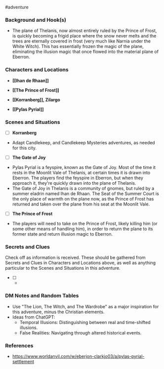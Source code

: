  #adventure 

### Background and Hook(s)

* The plane of Thelanis, now almost entirely ruled by the Prince of Frost, is quickly becoming a frigid place where the snow never melts and the trees are eternally covered in frost (very much like Narnia under the White Witch). This has essentially frozen the magic of the plane, eliminating the illusion magic that once flowed into the material plane of Eberron.

### Characters and Locations

* **[[Ihan de Rhaan]]**
* **[[The Prince of Frost]]**

* **[[Korranberg]], Zilargo**
* **[[Pylas Pyrial]]**

### Scenes and Situations

 - [ ]  **Korranberg**

- Adapt Candlekeep, and Candlekeep Mysteries adventures, as needed for this city.

 - [ ]  **The Gate of Joy**

- Pylas Pyrial is a feyspire, known as the Gate of Joy. Most of the time it rests in the Moonlit Vale of Thelanis, at certain times it is drawn into Eberron. The players find the feyspire in Eberron, but when they approach it, they're quickly drawn into the plane of Thelanis.
- The Gate of Joy in Thelanis is a community of gnomes, but ruled by a summer eladrin named Ihan de Rhaan. The Seat of the Summer Court is the only place of warmth on the plane now, as the Prince of Frost has returned and taken over the plane from his seat at the Moonlit Vale.

 - [ ]  **The Prince of Frost**

- The players will need to take on the Prince of Frost, likely killing him (or some other means of handling him), in order to return the plane to its former state and return illusion magic to Eberron.

### Secrets and Clues
Check off as information is received. These should be gathered from Secrets and Clues in Characters and Locations above, as well as anything particular to the Scenes and Situations in this adventure.

 - [ ] -

### DM Notes and Random Tables

- Use "The Lion, The Witch, and The Wardrobe" as a major inspiration for this adventure, minus the Christian elements.
- Ideas from ChatGPT:
	- Temporal Illusions: Distinguishing between real and time-shifted illusions.
	- False Realities: Navigating through altered historical events.

### References

- https://www.worldanvil.com/w/eberjon-clarkjo03/a/pylas-pyrial-settlement
